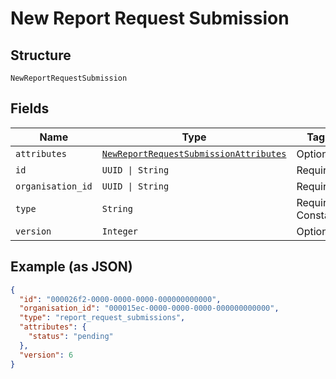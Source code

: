 
# New Report Request Submission

## Structure

`NewReportRequestSubmission`

## Fields

| Name | Type | Tags | Description |
|  --- | --- | --- | --- |
| `attributes` | [`NewReportRequestSubmissionAttributes`](../../doc/models/new-report-request-submission-attributes.md) | Optional | - |
| `id` | `UUID \| String` | Required | - |
| `organisation_id` | `UUID \| String` | Required | - |
| `type` | `String` | Required, Constant | **Default**: `'report_request_submissions'` |
| `version` | `Integer` | Optional | **Constraints**: `>= 0` |

## Example (as JSON)

```json
{
  "id": "000026f2-0000-0000-0000-000000000000",
  "organisation_id": "000015ec-0000-0000-0000-000000000000",
  "type": "report_request_submissions",
  "attributes": {
    "status": "pending"
  },
  "version": 6
}
```

